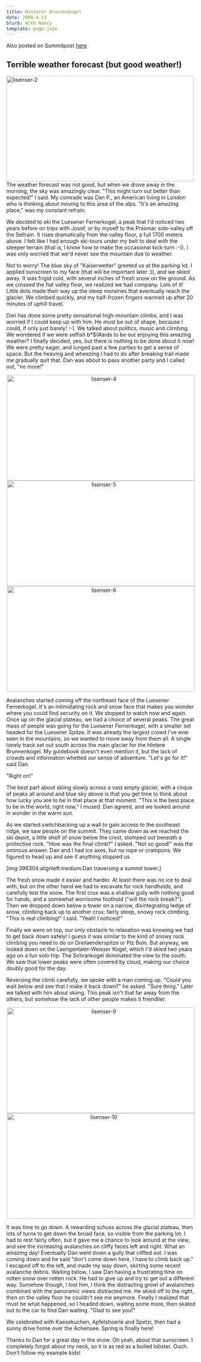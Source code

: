 ```yaml
---
title: Hinterer Brunnenkogel
date: 2008-4-13
blurb: With Nancy
template: page.jade
---
```


Also posted on Summitpost [here](http://www.summitpost.org/skiing-the-hinterer-brunnenkogel/396297)

Terrible weather forecast (but good weather!)
---

<a href="http://www.flickr.com/photos/bockstark/2411664378/" title="lisenser-2 by Bockstark Knits, on Flickr"><img src="http://farm3.static.flickr.com/2234/2411664378_46c5843440.jpg" width="500" height="281" alt="lisenser-2" align="left" /></a>

The weather forecast was not good, but when we drove away in the morning, the sky was amazingly clear. "This might turn out better than expected!" I said. My comrade was Dan P., an American living in London who is thinking about moving to this area of the alps. "It's an amazing place," was my constant refrain.

We decided to ski the Luesener Fernerkogel, a peak that I'd noticed two years before on trips with Josef, or by myself to the Praxmar side-valley off the Sellrain. It rises dramatically from the valley floor, a full 1700 meters above. I felt like I had enough ski-tours under my belt to deal with the steeper terrain (that is, I know how to make the occasional kick-turn :-)). I was only worried that we'd never see the mountain due to weather.

Not to worry! The blue sky of "Kaiserwetter" greeted us at the parking lot. I applied sunscreen to my face (that will be important later :)), and we skied away. It was frigid cold, with several inches of fresh snow on the ground. As we crossed the flat valley floor, we realized we had company. Lots of it! Little dots made their way up the steep moraines that eventually reach the glacier. We climbed quickly, and my half-frozen fingers warmed up after 20 minutes of uphill travel.

Dan has done some pretty sensational high-mountain climbs, and I was worried if I could keep up with him. He must be out of shape, because I could, if only just barely! :-). We talked about politics, music and climbing. We wondered if we were selfish b*$(#ards to be out enjoying this amazing weather? I finally decided, yes, but there is nothing to be done about it now! We were pretty eager, and lunged past a few parties to get a sense of space. But the heaving and wheezing I had to do after breaking trail made me gradually quit that. Dan was about to pass another party and I called out, "no more!"

<center>
<a href="http://www.flickr.com/photos/bockstark/2410838773/" title="lisenser-4 by Bockstark Knits, on Flickr"><img src="http://farm3.static.flickr.com/2175/2410838773_5cb1ce2276.jpg" width="500" height="281" alt="lisenser-4" align="center"/></a>
<a href="http://www.flickr.com/photos/bockstark/2410839045/" title="lisenser-5 by Bockstark Knits, on Flickr"><img src="http://farm4.static.flickr.com/3169/2410839045_21b084ab76.jpg" width="500" height="281" alt="lisenser-5" /></a>
<a href="http://www.flickr.com/photos/bockstark/2410839327/" title="lisenser-6 by Bockstark Knits, on Flickr"><img src="http://farm4.static.flickr.com/3011/2410839327_9ac704a0d7.jpg" width="500" height="281" alt="lisenser-6" /></a>
</center>

Avalanches started coming off the northeast face of the Luesener Fernerkogel. It's an intimidating rock and snow face that makes you wonder where you could find security on it. We stopped to watch now and again. Once up on the glacial plateau, we had a choice of several peaks. The great mass of people was going for the Luesener Fernerkogel, with a smaller set headed for the Luesener Spitze. It was already the largest crowd I've ever seen in the mountains, so we wanted to move away from them all. A single lonely track set out south across the main glacier for the Hintere Brunnenkogel. My guidebook doesn't even mention it, but the lack of crowds and information whetted our sense of adventure. "Let's go for it!" said Dan.

"Right on!"

The best part about skiing slowly across a vast empty glacier, with a cirque of peaks all around and blue sky above is that you get time to think about how lucky you are to be in that place at that moment. "This is the best place to be in the world, right now," I mused. Dan agreed, and we looked around in wonder in the warm sun.

As we started switchbacking up a wall to gain access to the southeast ridge, we saw people on the summit. They came down as we reached the ski depot, a little shelf of snow below the crest, stomped out beneath a protective rock. "How was the final climb?" I asked. "Not so good!" was the ominous answer. Dan and I had ice axes, but no rope or crampons. We figured to head up and see if anything stopped us.

[img:396304:alignleft:medium:Dan traversing a summit tower.]

The fresh snow made it easier and harder. At least there was no ice to deal with, but on the other hand we had to excavate for rock handholds, and carefully test the snow. The first crux was a shallow gully with nothing good for hands, and a somewhat worrisome foothold ("will the rock break?"). Then we dropped down below a tower on a narrow, disintegrating ledge of snow, climbing back up to another crux: fairly steep, snowy rock climbing. "This is real climbing!" I said. "Yeah! I noticed!"

Finally we were on top, our only obstacle to relaxation was knowing we had to get back down safely! I guess it was similar to the kind of snowy rock climbing you need to do on Dreilaenderspitze or Piz Buin. But anyway, we looked down on the Laengentaler-Weisser Kogel, which I'd skied two years ago on a fun solo trip. The Schrankogel dominated the view to the south. We saw that lower peaks were often covered by cloud, making our choice doubly good for the day.

Reversing the climb carefully, we spoke with a man coming up. "Could you wait below and see that I make it back down?" he asked. "Sure thing." Later we talked with him about skiing. This peak isn't that far away from the others, but somehow the lack of other people makes it friendlier. 

<center>
<a href="http://www.flickr.com/photos/bockstark/2411666474/" title="lisenser-9 by Bockstark Knits, on Flickr"><img src="http://farm3.static.flickr.com/2135/2411666474_65fc8a26c0.jpg" width="500" height="281" alt="lisenser-9" /></a>
<a href="http://www.flickr.com/photos/bockstark/2410840639/" title="lisenser-10 by Bockstark Knits, on Flickr"><img src="http://farm3.static.flickr.com/2282/2410840639_bfc6cc98ef.jpg" width="500" height="281" alt="lisenser-10" /></a>
</center>

It was time to go down. A rewarding schuss across the glacial plateau, then lots of turns to get down the broad face, so visible from the parking lot. I had to rest fairly often, but it gave me a chance to look around at the view, and see the increasing avalanches on cliffy faces left and right. What an amazing day! Eventually Dan went down a gully that cliffed out. I was coming down and he said "don't come down here, I have to climb back up." I escaped off to the left, and made my way down, skirting some recent avalanche debris. Waiting below, I saw Dan having a frustrating time on rotten snow over rotten rock. He had to give up and try to get out a different way. Somehow though, I lost him, I think the distracting growl of avalanches combined with the panoramic views distracted me. He skied off to the right, then on the valley floor he couldn't see me anymore. Finally I realized that must be what happened, so I headed down, waiting some more, then skated out to the car to find Dan waiting. "Glad to see you!"

We celebrated with Kaesekuchen, Apfelshoerle and Spetzi, then had a sunny drive home over the Achensee. Spring is finally here!

Thanks to Dan for a great day in the snow. Oh yeah, about that sunscreen. I completely forgot about my neck, so it is as red as a boiled lobster. Ouch. Don't follow my example kids!                                                                                                                                                   

